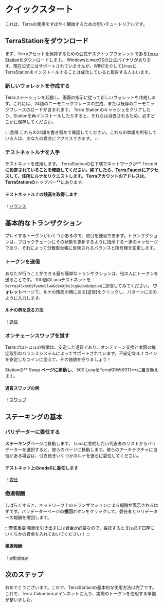 # クイックスタート

これは、Terraの使用をすばやく開始するための短いチュートリアルです。

## TerraStationをダウンロード

まず、Terraアセットを保持するための公式デスクトップウォレットである[Terra Station](https://www.terra.money/protocol.html#protocol1)をダウンロードします。 WindowsとmacOSの公式バイナリがあります。現在公式にはサポートされていませんが、WINEを介してLinuxにTerraStationをインストールすることは成功していると報告する人もいます。

### 新しいウォレットを作成する

Terraステーションを起動し、画面の指示に従って新しいウォレットを作成します。これには、24語のニーモニックフレーズの生成、または既存のニーモニックフレーズのロードが含まれます。 Terra Stationのキャッシュをクリアしたり、Stationを再インストールしたりすると、それらは消去されるため、必ずどこかに保存してください。

::: 危険
これらの24語を書き留めて確認してください。これらの単語を所有している人は、あなたの資金にアクセスできます。
:::

### テストネットルナを入手

テストネットを使用します。 TerraStationの左下隅でネットワークが** Testnet **に設定されていることを確認してください。終了したら、[Terra Faucet](https://faucet.terra.money)にアクセスして、住所にルナをリクエストします。 Terraアカウントのアドレスは、TerraStationの**トップバー**にあります。

#### テストネットルナの残高を取得します

！[バランス](/img/screens/balance.png)

## 基本的なトランザクション

プレイするトークンがいくつかあるので、取引を練習できます。トランザクションは、ブロックチェーンにその状態を更新するように指示する一連のメッセージであり、それによって分散型台帳に反映されるバランスと所有権を変更します。

### トークンを送信

あなたが行うことができる最も簡単なトランザクションは、他の人にトークンを送ることです。 100個のLunaテストネットを `terra14lxhx09fyemu9lw46c9m9jk63cg6u8wdc8pdu4`に送信してみてください。 **ウォレット**ページで、ルナの残高の横にある[送信]をクリックし、パターンに次のように入力します。

#### ルナの例を送る方法

！[送信](/img/screens/send.png)

### オンチェーンスワップを試す

Terraプロトコルの特徴は、安定した通貨であり、オンチェーン交換と実際の裁定取引のバランスシステムによってサポートされています。不安定なルナコインを安定したコインに変えて、その価値を守りましょう！

Stationの** Swap **ページに移動し、** 500 LunaをTerraKRW(KRT)**に置き換えます。

#### 通貨スワップの例

！[スワップ](/img/screens/swap.png)

## ステーキングの基本

### バリデーターに委任する

**ステーキング**ページに移動します。 Lunaに誓約したい代表者のリストからバリデーターを選択すると、彼らのページに移動します。彼らのアーキテクチャに自信がある場合は、引き続きいくつかのルナを彼らに委任してください。

#### テストネット上のnode0に委任します

！[委任](/img/screens/delegate.png)

### 撤退報酬

しばらくすると、ネットワーク上のトランザクションによる報酬が表示されるはずです。バリデーターページの**撤回**ボタンをクリックして、委任者とバリデーターの報酬を撤回します。

:::警告重要
報酬を引き出すには資金が必要なので、委託するときは必ず口座にいくらかの資金を入れておいてください！
:::

#### 撤退報酬

！[withdraw](/img/screens/withdraw.png)

## 次のステップ

おめでとうございます。これで、TerraStationの基本的な使用方法は完了です。これで、Terra Columbusメインネットに入り、実際のトークンを使用する準備が整いました。 